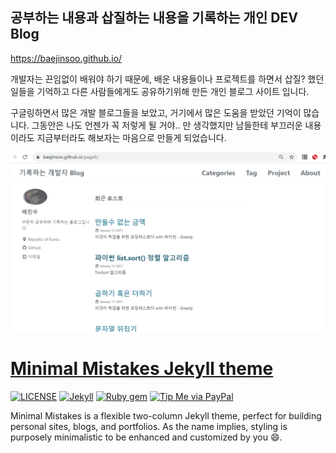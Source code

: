 ## 공부하는 내용과 삽질하는 내용을 기록하는 개인 DEV Blog

https://baejinsoo.github.io/

개발자는 끈임없이 배워야 하기 때문에,  배운 내용들이나 프로젝트를 하면서 삽질? 했던 일들을 기억하고 다른 사람들에게도 공유하기위해 만든 개인 블로그 사이트 입니다.



구글링하면서 많은 개발 블로그들을 보았고, 거기에서 많은 도움을 받았던 기억이 많습니다. 그동안은 나도 언젠가 꼭 저렇게 될 거야.. 만 생각했지만 남들한테 부끄러운 내용이라도 지금부터라도 해보자는 마음으로 만들게 되었습니다.

![image-20210122150616738](./assets/images/image-20210122150616738.png)





# [Minimal Mistakes Jekyll theme](https://mmistakes.github.io/minimal-mistakes/)

[![LICENSE](https://img.shields.io/badge/license-MIT-lightgrey.svg)](https://raw.githubusercontent.com/mmistakes/minimal-mistakes/master/LICENSE)
[![Jekyll](https://img.shields.io/badge/jekyll-%3E%3D%203.7-blue.svg)](https://jekyllrb.com/)
[![Ruby gem](https://img.shields.io/gem/v/minimal-mistakes-jekyll.svg)](https://rubygems.org/gems/minimal-mistakes-jekyll)
[![Tip Me via PayPal](https://img.shields.io/badge/PayPal-tip%20me-green.svg?logo=paypal)](https://www.paypal.me/mmistakes)

Minimal Mistakes is a flexible two-column Jekyll theme, perfect for building personal sites, blogs, and portfolios. As the name implies, styling is purposely minimalistic to be enhanced and customized by you :smile:.